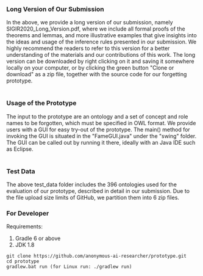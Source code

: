 ### Long Version of Our Submission
In the above, we provide a long version of our submission, namely SIGIR2020_Long_Version.pdf, where we include all formal proofs of the theorems and lemmas, and more illustrative examples that give insights into the ideas and usage of the inference rules presented in our submission. We highly recommend the readers to refer to this version for a better understanding of the materials and our contributions of this work. The long version can be downloaded by right clicking on it and saving it somewhere locally on your computer, or by clicking the green button "Clone or download" as a zip file, together with the source code for our forgetting prototype. <br><br>
### Usage of the Prototype
The input to the prototype are an ontology and a set of concept and role names to be forgotten, which must be specified in OWL format. We provide users with a GUI for easy try-out of the prototype. The main() method for invoking the GUI is situated in the "FameGUI.java" under the "swing" folder. The GUI can be called out by running it there, ideally with an Java IDE such as Eclipse. <br><br>
### Test Data
The above test_data folder includes the 396 ontologies used for the evaluation of our prototype, described in detail in our submission. Due to the file upload size limits of GitHub, we partition them into 6 zip files. 

### For Developer
Requirements:
1. Gradle 6 or above
2. JDK 1.8 
```
git clone https://github.com/anonymous-ai-researcher/prototype.git
cd prototype
gradlew.bat run (for Linux run: ./gradlew run)
```
